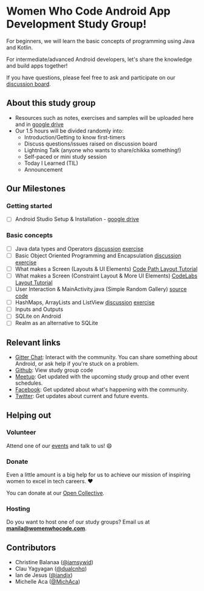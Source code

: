 # Women Who Code Android App Development Study Group!
For beginners, we will learn the basic concepts of
programming using Java and Kotlin.

For intermediate/advanced Android developers, let's share the knowledge and build apps together!

If you have questions, please feel free to ask and participate on our [discussion
board](https://www.meetup.com/Women-Who-Code-Manila/messages/boards/forum/24291952).

## About this study group

* Resources such as notes, exercises and samples will be uploaded here and in [google drive](https://drive.google.com/drive/u/0/folders/0B5e6z53Ajo7AcFFzRGVOZk1qSnM)
* Our 1.5 hours will be divided randomly into:
    - Introduction/Getting to know first-timers
    - Discuss questions/issues raised on discussion board
    - Lightning Talk (anyone who wants to share/chikka something!)
    - Self-paced or mini study session
    - Today I Learned (TIL)
    - Announcement

## Our Milestones

### Getting started
- [ ] Android Studio Setup & Installation - [google drive](https://docs.google.com/document/d/1TxVa_37UBr9K3fCiSUmHb8TYKUxUN3xbkWfwyCAF-bA/edit)

### Basic concepts
- [ ] Java data types and Operators [discussion](https://github.com/wwcodemanila/WWCodeManila-Android/blob/master/discussions/data_types_and_operators.md) [exercise](https://github.com/wwcodemanila/WWCodeManila-Android/blob/master/exercises/data_types_and_operators/instructions.md)
- [ ] Basic Object Oriented Programming and Encapsulation [discussion](https://github.com/wwcodemanila/WWCodeManila-Android/blob/master/discussions/oop_encapsulation.md) [exercise](https://github.com/wwcodemanila/WWCodeManila-Android/blob/master/exercises/oop_encapsulation/instructions.md)
- [ ] What makes a Screen (Layouts & UI Elements)  [Code Path Layout Tutorial ](https://github.com/codepath/android_guides/wiki/Constructing-View-Layouts)
- [ ] What makes a Screen (Constraint Layout & More UI Elements) [CodeLabs Layout Tutorial ](https://codelabs.developers.google.com/codelabs/constraint-layout/index.html?index=..%2F..%2Findex#0)
- [ ] User Interaction & MainActivity.java (Simple Random Gallery) [source code](https://github.com/wwcodemanila/WWCodeManila-Android/tree/master/code_snippets/simple_random_gallery)
- [ ] HashMaps, ArrayLists and ListView [discussion](https://github.com/wwcodemanila/WWCodeManila-Android/blob/master/discussions/data_types_and_operators.md) [exercise](https://github.com/wwcodemanila/WWCodeManila-Android/blob/master/exercises/hashmap_arraylist_listview/instructions.md)
- [ ] Inputs and Outputs
- [ ] SQLite on Android
- [ ] Realm as an alternative to SQLite

## Relevant links

- [Gitter Chat](https://gitter.im/WWCodeManila/Android): Interact with the community. You can share something about Android, or ask help if you're stuck on a problem.
- [Github](https://github.com/wwcodemanila/WWCodeManila-Android): View study group code
- [Meetup](https://meetup.com/Women-Who-Code-Manila): Get updated with the upcoming study group and other event schedules.
- [Facebook](https://facebook.com/wwcodemanila): Get updated about what's happening with the community.
- [Twitter](https://twitter.com/wwcodemanila): Get updates about current and future events.

## Helping out

### Volunteer

Attend one of our [events](https://bit.ly/wwcodemanilameetups) and talk to us! :smile:

### Donate

Even a little amount is a big help for us to achieve our mission of inspiring women to excel in tech careers. :heart:

You can donate at our [Open Collective](https://opencollective.com/wwcodemanila).

### Hosting

Do you want to host one of our study groups? Email us at **manila@womenwhocode.com**.

## Contributors
- Christine Balanaa ([@iamsywid](https://github.com/iamsywid))
- Clau Yagyagan ([@dualcnhq](https://github.com/dualcnhq))
- Ian de Jesus ([@iandjx](https://github.com/iandjx))
- Michelle Aca ([@MichAca](https://github.com/MichAca))
